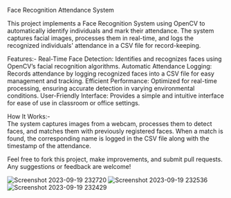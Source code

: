 Face Recognition Attendance System

This project implements a Face Recognition System using OpenCV to automatically identify individuals and mark their attendance. The system captures facial images, processes them in real-time, and logs the recognized individuals' attendance in a CSV file for record-keeping.

Features:- 
Real-Time Face Detection: Identifies and recognizes faces using OpenCV’s facial recognition algorithms.
Automatic Attendance Logging: Records attendance by logging recognized faces into a CSV file for easy management and tracking.
Efficient Performance: Optimized for real-time processing, ensuring accurate detection in varying environmental conditions.
User-Friendly Interface: Provides a simple and intuitive interface for ease of use in classroom or office settings.

How It Works:-  
The system captures images from a webcam, processes them to detect faces, and matches them with previously registered faces. When a match is found, the corresponding name is logged in the CSV file along with the timestamp of the attendance.

Feel free to fork this project, make improvements, and submit pull requests. Any suggestions or feedback are welcome!

![Screenshot 2023-09-19 232720](https://github.com/user-attachments/assets/b3c4cb81-cb69-4fa3-85ea-60fb338c4a2d)
![Screenshot 2023-09-19 232536](https://github.com/user-attachments/assets/b00a2dab-66f4-4a3f-8bed-67013dd3a86e)
![Screenshot 2023-09-19 232429](https://github.com/user-attachments/assets/120fa513-9622-4c20-86d8-efd04d5ae510)
